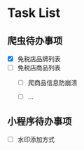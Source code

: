 # Task List
## 爬虫待办事项
- [x] 免税店品牌列表
- [ ] 免税店商品列表
    - [ ] 爬商品信息防崩溃
    - [ ] ...


## 小程序待办事项
- [ ] 水印添加方式